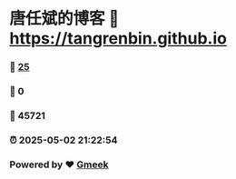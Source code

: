 # 唐任斌的博客 :link: https://tangrenbin.github.io 
### :page_facing_up: [25](https://tangrenbin.github.io/tag.html) 
### :speech_balloon: 0 
### :hibiscus: 45721 
### :alarm_clock: 2025-05-02 21:22:54 
### Powered by :heart: [Gmeek](https://github.com/Meekdai/Gmeek)
